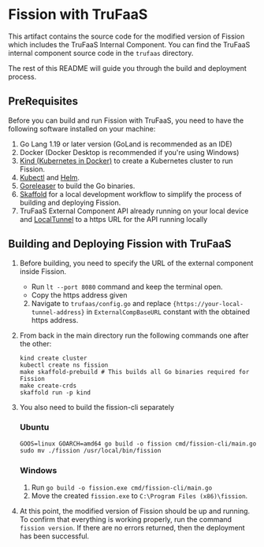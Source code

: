# Fission with TruFaaS

This artifact contains the source code for the modified version of Fission which includes the TruFaaS Internal Component.
You can find the TruFaaS internal component source code in the ``trufaas`` directory.

The rest of this README will guide you through the build and deployment process.

## PreRequisites

Before you can build and run Fission with TruFaaS, you need to have the following software installed on your machine:

1. Go Lang 1.19 or later version (GoLand is recommended as an IDE)
2. Docker (Docker Desktop is recommended if you're using Windows)
3. [Kind (Kubernetes in Docker)](https://kind.sigs.k8s.io/) to create a Kubernetes cluster to run Fission.
4. [Kubectl](https://kubernetes.io/docs/tasks/tools/) and [Helm](https://helm.sh/).
5. [Goreleaser](https://goreleaser.com/install/) to build the Go binaries.
6. [Skaffold](https://skaffold.dev/docs/install/) for a local development workflow to simplify the process of building and deploying Fission.
7. TruFaaS External Component API already running on your local device and [LocalTunnel](https://theboroer.github.io/localtunnel-www/) to a https URL for the API running locally

## Building and Deploying Fission with TruFaaS

1. Before building, you need to specify the URL of the external component inside Fission.
      - Run ```lt --port 8080``` command and keep the terminal open.
      - Copy the https address given
      
   2. Navigate to `trufaas/config.go` and replace ```{https://your-local-tunnel-address}``` in ```ExternalCompBaseURL``` constant with the obtained https address.


2. From back in the main directory run the following commands one after the other:
    ```
    kind create cluster
    kubectl create ns fission
    make skaffold-prebuild # This builds all Go binaries required for Fission
    make create-crds
    skaffold run -p kind
    ```

3. You also need to build the fission-cli separately
   ### Ubuntu
    ```
    GOOS=linux GOARCH=amd64 go build -o fission cmd/fission-cli/main.go
    sudo mv ./fission /usr/local/bin/fission
    ```
   ### Windows
     1. Run ```go build -o fission.exe cmd/fission-cli/main.go```
     2. Move the created `fission.exe` to `C:\Program Files (x86)\fission`.


4. At this point, the modified version of Fission should be up and running. 
To confirm that everything is working properly, run the command ```fission version```. 
If there are no errors returned, then the deployment has been successful.
